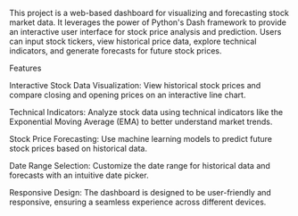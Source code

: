 This project is a web-based dashboard for visualizing and forecasting stock market data. It leverages the power of Python's Dash framework to provide an interactive user interface for stock price analysis and prediction. Users can input stock tickers, view historical price data, explore technical indicators, and generate forecasts for future stock prices.

Features

Interactive Stock Data Visualization: View historical stock prices and compare closing and opening prices on an interactive line chart.

Technical Indicators: Analyze stock data using technical indicators like the Exponential Moving Average (EMA) to better understand market trends.

Stock Price Forecasting: Use machine learning models to predict future stock prices based on historical data.

Date Range Selection: Customize the date range for historical data and forecasts with an intuitive date picker.

Responsive Design: The dashboard is designed to be user-friendly and responsive, ensuring a seamless experience across different devices.
